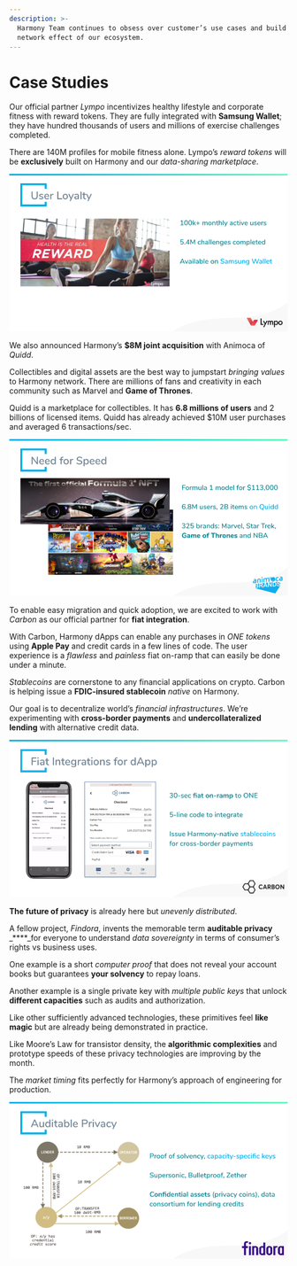 ```yaml
---
description: >-
  Harmony Team continues to obsess over customer’s use cases and build the
  network effect of our ecosystem.
---
```


# Case Studies

Our official partner _Lympo_ incentivizes healthy lifestyle and corporate fitness with reward tokens. They are fully integrated with **Samsung Wallet**; they have hundred thousands of users and millions of exercise challenges completed.

There are 140M profiles for mobile fitness alone. Lympo’s _reward tokens_ will be **exclusively** built on Harmony and our _data-sharing marketplace_.

![](../.gitbook/assets/image%20%28126%29.png)

We  also announced Harmony’s **$8M joint acquisition** with Animoca of _Quidd_.

Collectibles and digital assets are the best way to jumpstart _bringing values_ to Harmony network. There are millions of fans and creativity in each community such as Marvel and **Game of Thrones**.

Quidd is a marketplace for collectibles. It has **6.8 millions of users** and 2 billions of licensed items. Quidd has already achieved $10M user purchases and averaged 6 transactions/sec.

![](../.gitbook/assets/image%20%2888%29.png)

To enable easy migration and quick adoption, we are excited to work with _Carbon_ as our official partner for **fiat integration**.

With Carbon, Harmony dApps can enable any purchases in _ONE tokens_ using **Apple Pay** and credit cards in a few lines of code. The user experience is a _flawless_ and _painless_ fiat on-ramp that can easily be done under a minute.

_Stablecoins_ are cornerstone to any financial applications on crypto. Carbon is helping issue a **FDIC-insured stablecoin** _native_ on Harmony.

Our goal is to decentralize world’s _financial infrastructures_. We’re experimenting with **cross-border payments** and **undercollateralized lending** with alternative credit data.

![](../.gitbook/assets/image%20%2812%29.png)

**The future of privacy** is already here but _unevenly distributed_.

A fellow project, _Findora_, invents the memorable term **auditable privacy** _****_for everyone to understand _data sovereignty_ in terms of consumer’s rights vs business uses.

One example is a short _computer proof_ that does not reveal your account books but guarantees **your solvency** to repay loans.

Another example is a single private key with _multiple public keys_ that unlock **different capacities** such as audits and authorization.

Like other sufficiently advanced technologies, these primitives feel **like magic** but are already being demonstrated in practice.

Like Moore’s Law for transistor density, the **algorithmic complexities** and prototype speeds of these privacy technologies are improving by the month.

The _market timing_ fits perfectly for Harmony’s approach of engineering for production.

![](../.gitbook/assets/image%20%2813%29.png)

